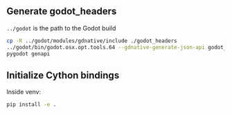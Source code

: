 ## Generate godot_headers

`../godot` is the path to the Godot build

```sh
cp -R ../godot/modules/gdnative/include ./godot_headers
../godot/bin/godot.osx.opt.tools.64 --gdnative-generate-json-api godot_headers/api.json
pygodot genapi
```

## Initialize Cython bindings

Inside venv:

```sh
pip install -e .
```
